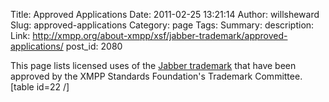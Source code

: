 Title: Approved Applications
Date: 2011-02-25 13:21:14
Author: willsheward
Slug: approved-applications
Category: page
Tags: 
Summary: description:
Link: http://xmpp.org/about-xmpp/xsf/jabber-trademark/approved-applications/
post_id: 2080


This page lists licensed uses of the [Jabber trademark](/about-xmpp/xsf/jabber-trademark/) that have been approved by the XMPP Standards Foundation's Trademark Committee. [table id=22 /]
